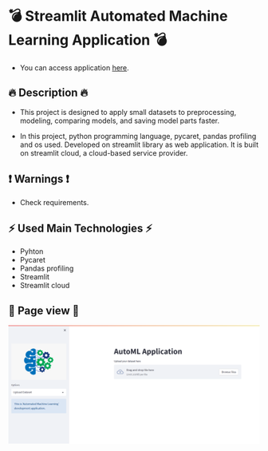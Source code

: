 # 💣 Streamlit Automated Machine Learning Application  💣

* You can access application [here](https://alicenkbaytop-automl-streamlit-app-g3cfk4.streamlit.app/).

## 🔥 Description 🔥

* This project is designed to apply small datasets to preprocessing, modeling, comparing models, and saving model parts faster.

* In this project, python programming language, pycaret, pandas profiling and os used. Developed on streamlit library as web application. It is built on streamlit cloud, a cloud-based service provider.

## ❗ Warnings ❗

  * Check requirements.

## ⚡ Used Main Technologies ⚡

* Pyhton
* Pycaret
* Pandas profiling
* Streamlit
* Streamlit cloud


## 📄 Page view 📄
![Main Page](https://github.com/alicenkbaytop/automl-streamlit/blob/main/main_page.png)
